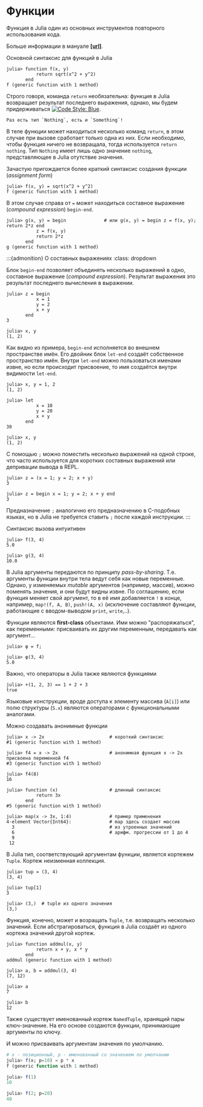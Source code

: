 # Функции

Функция в Julia один из основных инструментов повторного использования кода.

Больше информации в мануале **[[url]](https://docs.julialang.org/en/v1/manual/functions/)**.


Основной синтаксис для функций в Julia

```julia-repl
julia> function f(x, y)
           return sqrt(x^2 + y^2)
       end
f (generic function with 1 method)
```

Строго говоря, команда `return` необязательна: функция в Julia возвращает результат последнего выражения, однако, мы будем придерживаться [![Code Style: Blue](https://img.shields.io/badge/code%20style-blue-4495d1.svg)](https://github.com/invenia/BlueStyle).

```{margin}
Раз есть тип `Nothing`, есть и `Something`!
```
В теле функции может находиться несколько команд `return`, в этом случае при вызове сработает только одна из них.
Если необходимо, чтобы функция ничего не возвращала, тогда используется `return nothing`.
Тип `Nothing` имеет лишь одно значение `nothing`, представляющее в Julia отутствие значения.

Зачастую пригождается более краткий синтаксис создания функции (*assignment form*)

```julia-repl
julia> f(x, y) = sqrt(x^2 + y^2)
f (generic function with 1 method)
```

В этом случае справа от `=` может находиться составное выражение (*compound expression*) `begin-end`.

```julia-repl
julia> g(x, y) = begin              # или g(x, y) = begin z = f(x, y); return 2*z end
           z = f(x, y)
           return 2*z
       end
g (generic function with 1 method)
```

:::{admonition} О составных выражениях
:class: dropdown

Блок `begin-end` позволяет объединять несколько выражений в одно, составное выражение (*compound expression*). Результат выражения это результат последнего вычисления в выражении.

```julia-repl
julia> z = begin
           x = 1
           y = 2
           x + y
       end
3

julia> x, y
(1, 2)
```

Как видно из примера, `begin-end` исполняется во внешнем пространстве имён. Его двойник блок `let-end` создаёт собственное пространство имён. Внутри `let-end` можно пользоваться именами извне, но если происходит присвоение, то имя создаётся внутри видимости `let-end`.

```julia-repl
julia> x, y = 1, 2
(1, 2)

julia> let
           x = 10
           y = 20
           x + y
       end
30

julia> x, y
(1, 2)
```

С помощью `;` можно поместить несколько выражений на одной строке, что часто используется для коротких составных выражений или депривации вывода в REPL.

```julia-repl
julia> z = (x = 1; y = 2; x + y)
3

julia> z = begin x = 1; y = 2; x + y end
3
```

Предназначение `;` аналогично его предназначению в C-подобных языках, но в Julia не требуется ставить `;` после каждой инструкции.
:::

Синтаксис вызова интуитивен

```julia-repl
julia> f(3, 4)
5.0

julia> g(3, 4)
10.0
```

В Julia аргументы передаются по принципу *pass-by-sharing*. Т.е. аргументы функции внутри тела ведут себя как новые переменные. Однако, у изменяемых *mutable* аргументов (например, массив), можно поменять значения, и они будут видны извне. По соглашению, если функция меняет свой аргумент, то в её имя добавляется `!` в конце, например, `map!(f, A, B)`, `push!(A, x)` (исключение составляют функции, работающие с вводом-выводом `print`, `write`,..).

Функции являются **first-class** объектами. Ими можно "распоряжаться", как переменными: присваивать их другим переменным, передавать как аргумент... 

```julia-repl
julia> φ = f;

julia> φ(3, 4)
5.0
```

Важно, что операторы в Julia также являются функциями

```julia-repl
julia> +(1, 2, 3) == 1 + 2 + 3
true
```

Языковые конструкции, вроде доступа к элементу массива (`A[i]`) или полю структуры (`S.x`) являются операторами c функциональными аналогами.

Можно создавать анонимные функции

```julia-repl
julia> x -> 2x                        # короткий синтаксис
#1 (generic function with 1 method)

julia> f4 = x -> 2x                   # анонимная функция x -> 2x присвоена переменной f4
#3 (generic function with 1 method)

julia> f4(8)
16

julia> function (x)                   # длинный синтаксис
           return 3x
       end
#5 (generic function with 1 method)

julia> map(x -> 3x, 1:4)              # пример применения
4-element Vector{Int64}:              # map здесь создает массив
  3                                   # из утроенных значений
  6                                   # арифм. прогрессии от 1 до 4
  9
 12
```

В Julia тип, соответствующий аргументам функции, является кортежем `Tuple`. Кортеж неизменная коллекция.

```julia-repl
julia> tup = (3, 4)
(3, 4)

julia> tup[1]
3

julia> (3,)  # tuple из одного значения
(3,)
```

Функция, конечно, может и возращать `Tuple`, т.е. возвращать несколько значений. Если абстрагироваться, функция в Julia создаёт из одного кортежа значений другой кортеж.

```julia-repl
julia> function addmul(x, y)
           return x + y, x * y
       end
addmul (generic function with 1 method)

julia> a, b = addmul(3, 4)
(7, 12)

julia> a
7

julia> b
12
```

Также существует именованный кортеж `NamedTuple`, хранящий пары ключ-значение. На его основе создаются функции, принимающие аргументы по ключу.

И можно присваивать аргументам значения по умолчанию.

```julia
# x - позиционный, p - именованный со значением по умолчанию
julia> f(x; p=10) = p * x
f (generic function with 1 method)

julia> f(1)
10

julia> f(2; p=20)
40
```
